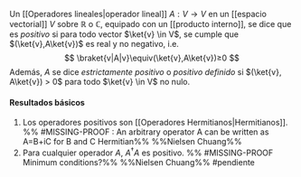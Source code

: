 Un [[Operadores lineales|operador lineal]] $A : V \rightarrow V$ en un [[espacio vectorial]] $V$ sobre $\mathbb{R}$ o $\mathbb{C}$, equipado con un [[producto interno]], se dice que es _positivo_ si para todo vector $\ket{v} \in V$, se cumple que $(\ket{v},A\ket{v})$ es real y no negativo, i.e.
$$
\braket{v|A|v}\equiv(\ket{v},A\ket{v})≥0
$$
Además, $A$ se dice _estrictamente positivo_ o _positivo definido_ si $(\ket{v}, A\ket{v}) > 0$ para todo $\ket{v} \in V$ no nulo.

#### Resultados básicos
1. Los operadores positivos son [[Operadores Hermitianos|Hermitianos]]. %% #MISSING-PROOF  : An arbitrary operator A can be written as A=B+iC for B and C Hermitian%% %%Nielsen Chuang%%
2. Para cualquier operador $A$, $A^\dagger A$ es positivo. %% #MISSING-PROOF  Minimum conditions?%% %%Nielsen Chuang%%
#pendiente